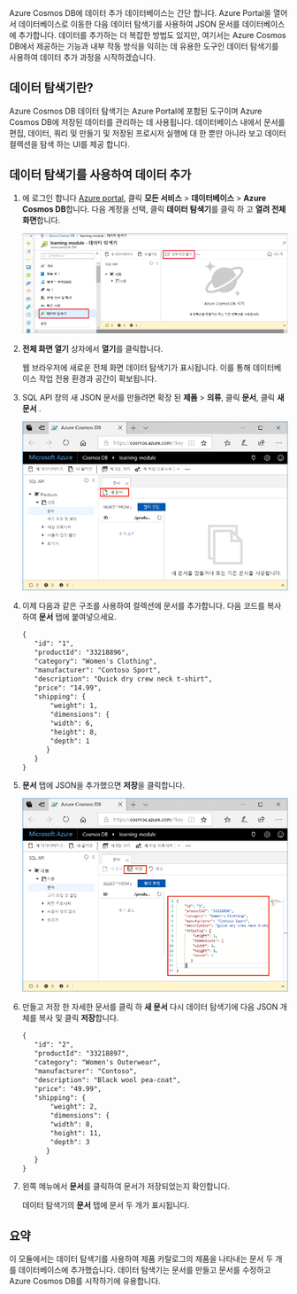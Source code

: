 Azure Cosmos DB에 데이터 추가 데이터베이스는 간단 합니다. Azure Portal을 열어서 데이터베이스로 이동한 다음 데이터 탐색기를 사용하여 JSON 문서를 데이터베이스에 추가합니다. 데이터를 추가하는 더 복잡한 방법도 있지만, 여기서는 Azure Cosmos DB에서 제공하는 기능과 내부 작동 방식을 익히는 데 유용한 도구인 데이터 탐색기를 사용하여 데이터 추가 과정을 시작하겠습니다.

## <a name="what-is-the-data-explorer"></a>데이터 탐색기란?
Azure Cosmos DB 데이터 탐색기는 Azure Portal에 포함된 도구이며 Azure Cosmos DB에 저장된 데이터를 관리하는 데 사용됩니다. 데이터베이스 내에서 문서를 편집, 데이터, 쿼리 및 만들기 및 저장된 프로시저 실행에 대 한 뿐만 아니라 보고 데이터 컬렉션을 탐색 하는 UI를 제공 합니다.

## <a name="add-data-using-the-data-explorer"></a>데이터 탐색기를 사용하여 데이터 추가

1. 에 로그인 합니다 [Azure portal](https://portal.azure.com/?azure-portal=true), 클릭 **모든 서비스** > **데이터베이스** > **Azure Cosmos DB**합니다. 다음 계정을 선택, 클릭 **데이터 탐색기**를 클릭 하 고 **열려 전체 화면**합니다.
 
   ![Azure Portal의 데이터 탐색기에서 새 문서 만들기](../media/3-azure-cosmosdb-data-explorer-full-screen.png)

2. **전체 화면 열기** 상자에서 **열기**를 클릭합니다.

    웹 브라우저에 새로운 전체 화면 데이터 탐색기가 표시됩니다. 이를 통해 데이터베이스 작업 전용 환경과 공간이 확보됩니다.

3. SQL API 창의 새 JSON 문서를 만들려면 확장 된 **제품** > **의류**, 클릭 **문서**, 클릭 **새 문서** .

   ![Azure Portal의 데이터 탐색기에서 새 문서 만들기](../media/3-azure-cosmosdb-data-explorer-new-document.png)

4. 이제 다음과 같은 구조를 사용하여 컬렉션에 문서를 추가합니다. 다음 코드를 복사하여 **문서** 탭에 붙여넣으세요.

     ```
    {
        "id": "1",
        "productId": "33218896",
        "category": "Women's Clothing",
        "manufacturer": "Contoso Sport",
        "description": "Quick dry crew neck t-shirt",
        "price": "14.99",
        "shipping": {
            "weight": 1,
            "dimensions": {
            "width": 6,
            "height": 8,
            "depth": 1
           }
        }
    }
     ```

5. **문서** 탭에 JSON을 추가했으면 **저장**을 클릭합니다.

    ![Azure Portal의 데이터 탐색기에서 JSON 데이터를 복사하고 저장을 클릭합니다.](../media/3-azure-cosmosdb-data-explorer-save-document.png)

6. 만들고 저장 한 자세한 문서를 클릭 하 **새 문서** 다시 데이터 탐색기에 다음 JSON 개체를 복사 및 클릭 **저장**합니다.

     ```
    {
        "id": "2",
        "productId": "33218897",
        "category": "Women's Outerwear",
        "manufacturer": "Contoso",
        "description": "Black wool pea-coat",
        "price": "49.99",
        "shipping": {
            "weight": 2,
            "dimensions": {
            "width": 8,
            "height": 11,
            "depth": 3
           }
        }
    }
     ```

7. 왼쪽 메뉴에서 **문서**를 클릭하여 문서가 저장되었는지 확인합니다. 

    데이터 탐색기의 **문서** 탭에 문서 두 개가 표시됩니다.

## <a name="summary"></a>요약

이 모듈에서는 데이터 탐색기를 사용하여 제품 카탈로그의 제품을 나타내는 문서 두 개를 데이터베이스에 추가했습니다. 데이터 탐색기는 문서를 만들고 문서를 수정하고 Azure Cosmos DB를 시작하기에 유용합니다.  
